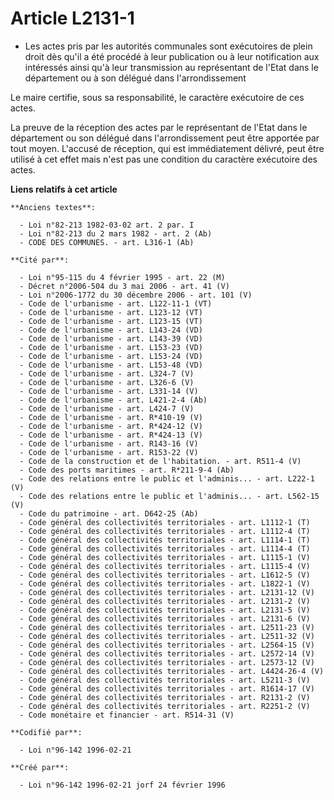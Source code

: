 # Article L2131-1

- Les actes pris par les autorités communales sont exécutoires de plein droit dès qu'il a été procédé à leur publication ou à
leur notification aux intéressés ainsi qu'à leur transmission au représentant de l'Etat dans le département ou à son délégué
dans l'arrondissement

Le maire certifie, sous sa responsabilité, le caractère exécutoire de ces actes.

La preuve de la réception des actes par le représentant de l'Etat dans le département ou son délégué dans l'arrondissement
peut être apportée par tout moyen. L'accusé de réception, qui est immédiatement délivré, peut être utilisé à cet effet mais
n'est pas une condition du caractère exécutoire des actes.

**Liens relatifs à cet article**

	**Anciens textes**:

	  - Loi n°82-213 1982-03-02 art. 2 par. I
	  - Loi n°82-213 du 2 mars 1982 - art. 2 (Ab)
	  - CODE DES COMMUNES. - art. L316-1 (Ab)

	**Cité par**:

	  - Loi n°95-115 du 4 février 1995 - art. 22 (M)
	  - Décret n°2006-504 du 3 mai 2006 - art. 41 (V)
	  - Loi n°2006-1772 du 30 décembre 2006 - art. 101 (V)
	  - Code de l'urbanisme - art. L122-11-1 (VT)
	  - Code de l'urbanisme - art. L123-12 (VT)
	  - Code de l'urbanisme - art. L123-15 (VT)
	  - Code de l'urbanisme - art. L143-24 (VD)
	  - Code de l'urbanisme - art. L143-39 (VD)
	  - Code de l'urbanisme - art. L153-23 (VD)
	  - Code de l'urbanisme - art. L153-24 (VD)
	  - Code de l'urbanisme - art. L153-48 (VD)
	  - Code de l'urbanisme - art. L324-7 (V)
	  - Code de l'urbanisme - art. L326-6 (V)
	  - Code de l'urbanisme - art. L331-14 (V)
	  - Code de l'urbanisme - art. L421-2-4 (Ab)
	  - Code de l'urbanisme - art. L424-7 (V)
	  - Code de l'urbanisme - art. R*410-19 (V)
	  - Code de l'urbanisme - art. R*424-12 (V)
	  - Code de l'urbanisme - art. R*424-13 (V)
	  - Code de l'urbanisme - art. R143-16 (V)
	  - Code de l'urbanisme - art. R153-22 (V)
	  - Code de la construction et de l'habitation. - art. R511-4 (V)
	  - Code des ports maritimes - art. R*211-9-4 (Ab)
	  - Code des relations entre le public et l'adminis... - art. L222-1 (V)
	  - Code des relations entre le public et l'adminis... - art. L562-15 (V)
	  - Code du patrimoine - art. D642-25 (Ab)
	  - Code général des collectivités territoriales - art. L1112-1 (T)
	  - Code général des collectivités territoriales - art. L1112-4 (T)
	  - Code général des collectivités territoriales - art. L1114-1 (T)
	  - Code général des collectivités territoriales - art. L1114-4 (T)
	  - Code général des collectivités territoriales - art. L1115-1 (V)
	  - Code général des collectivités territoriales - art. L1115-4 (V)
	  - Code général des collectivités territoriales - art. L1612-5 (V)
	  - Code général des collectivités territoriales - art. L1822-1 (V)
	  - Code général des collectivités territoriales - art. L2131-12 (V)
	  - Code général des collectivités territoriales - art. L2131-2 (V)
	  - Code général des collectivités territoriales - art. L2131-5 (V)
	  - Code général des collectivités territoriales - art. L2131-6 (V)
	  - Code général des collectivités territoriales - art. L2511-23 (V)
	  - Code général des collectivités territoriales - art. L2511-32 (V)
	  - Code général des collectivités territoriales - art. L2564-15 (V)
	  - Code général des collectivités territoriales - art. L2572-14 (V)
	  - Code général des collectivités territoriales - art. L2573-12 (V)
	  - Code général des collectivités territoriales - art. L4424-26-4 (V)
	  - Code général des collectivités territoriales - art. L5211-3 (V)
	  - Code général des collectivités territoriales - art. R1614-17 (V)
	  - Code général des collectivités territoriales - art. R2131-2 (V)
	  - Code général des collectivités territoriales - art. R2251-2 (V)
	  - Code monétaire et financier - art. R514-31 (V)

	**Codifié par**:

	  - Loi n°96-142 1996-02-21

	**Créé par**:

	  - Loi n°96-142 1996-02-21 jorf 24 février 1996
